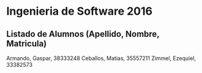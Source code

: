 # Ingenieria de Software 2016

## Listado de Alumnos (Apellido, Nombre, Matricula)

Armando, Gaspar, 38333248
Ceballos, Matias, 35557211
Zimmel, Ezequiel, 33382573
